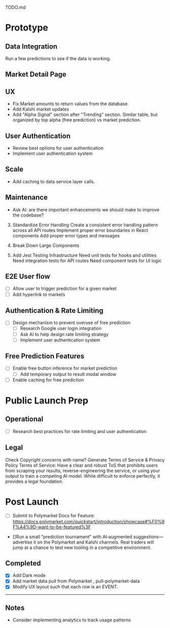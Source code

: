 TODO.md

# Prototype


## Data Integration
Run a few predictions to see if the data is working.

## Market Detail Page

## 

## UX
- Fix Market amounts to return values from the database.
- Add Kalshi market updates
- Add "Alpha Signal" section after "Trending" section. Similar table, but organized by top alpha (free prediction) vs market prediction.


## User Authentication
- Review best options for user authentication
- Implement user authentication system

## Scale
- Add caching to data service layer calls.

## Maintenance

- Ask AI: are there important enhancements we should make to improve the codebase?


3. Standardize Error Handling
Create a consistent error handling pattern across all API routes
Implement proper error boundaries in React components
Add proper error types and messages


5. Break Down Large Components

6. Add Jest Testing Infrastructure
Need unit tests for hooks and utilities
Need integration tests for API routes
Need component tests for UI logic


## E2E User flow
- [ ] Allow user to trigger prediction for a given market
- [ ] Add hyperlink to markets

## Authentication & Rate Limiting
- [ ] Design mechanism to prevent overuse of free prediction
  - [ ] Research Google user login integration
  - [ ] Ask AI to help design rate limiting strategy
  - [ ] Implement user authentication system

## Free Prediction Features
- [ ] Enable free button inference for market prediction
  - [ ] Add temporary output to result modal window
- [ ] Enable caching for free prediction

# Public Launch Prep

## Operational
- [ ] Research best practices for rate limiting and user authentication

## Legal
Check Copyright concerns with name?
Generate Terms of Service & Privacy Policy
Terms of Service: Have a clear and robust ToS that prohibits users from scraping your results, reverse-engineering the service, or using your output to train a competing AI model. While difficult to enforce perfectly, it provides a legal foundation.


# Post Launch
- [ ] Submit to Polymarket Docs for Feature: https://docs.polymarket.com/quickstart/introduction/showcase#%F0%9F%A4%9D-want-to-be-featured%3F
- []Run a small “prediction tournament” with AI‑augmented suggestions—advertise it on the Polymarket and Kalshi channels. Real traders will jump at a chance to test new tooling in a competitive environment. 


## Completed
- [x] Add Dark mode
- [x] Add market data pull from Polymarket , pull-polymarket-data
- [x] Modify UX layout such that each row is an EVENT.

---

## Notes

- Consider implementing analytics to track usage patterns 